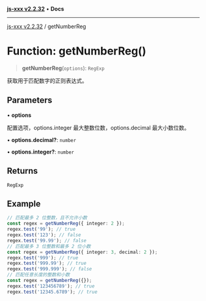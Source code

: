 [**js-xxx v2.2.32**](../README.md) • **Docs**

***

[js-xxx v2.2.32](../README.md) / getNumberReg

# Function: getNumberReg()

> **getNumberReg**(`options`): `RegExp`

获取用于匹配数字的正则表达式。

## Parameters

• **options**

配置选项，options.integer 最大整数位数，options.decimal 最大小数位数。

• **options.decimal?**: `number`

• **options.integer?**: `number`

## Returns

`RegExp`

## Example

```ts
// 匹配最多 2 位整数，且不允许小数
const regex = getNumberReg({ integer: 2 });
regex.test('99'); // true
regex.test('123'); // false
regex.test('99.99'); // false
// 匹配最多 3 位整数和最多 2 位小数
const regex = getNumberReg({ integer: 3, decimal: 2 });
regex.test('999'); // true
regex.test('999.99'); // true
regex.test('999.999'); // false
// 匹配任意长度的整数和小数
const regex = getNumberReg({});
regex.test('123456789'); // true
regex.test('12345.6789'); // true
```
